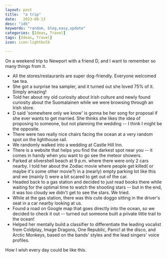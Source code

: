 ```yaml
---
layout: post
title:  "a trip"
date:   2023-08-13
desc: "idk"
keywords: "random, blog,easy,update"
categories: [Ideas, Travel]
tags: [Ideas, Travel]
icon: icon-lightbulb

---
```


On a weekend trip to Newport with a friend D, and I want to remember so many things from it.

* All the stores/restaurants are super dog-friendly. Everyone welcomed tae tea.
* She got a surprise tea sampler, and it turned out she loved 75% of it. Simply amazing!
* Told her about my old curiosity about Irish culture and newly found curiosity about the Suomalainen while we were browsing through an Irish store.
* D said 'somewhere only we know' is gonna be her song for proposal if she ever wants to get married. She thinks she likes the idea of proposing to someone, but not planning the wedding -- I think I might be the opposite.
* There were two really nice chairs facing the ocean at a very random spot on the lighthouse rail.
* We randomly walked into a wedding at Castle Hill Inn.
* There is a website that helps you find the darkest spot near you -- it comes in handy when you want to go see the meteor showers.
* Parked at silvershell beach at 9 p.m. where there were only 2 cars nearby. I told her about the Zodiac movie where people get killed( or maybe it's some other movie?) in a (nearly) empty parking lot like this and we (mainly I) were a bit scared to get out of the car.
* Headed back to a gas station and decided to just read books there while waiting for the optimal time to watch the shooting stars -- but in the end, it was too cloudy we didn't get to see the stars. We tried.
* While at the gas station, there was this cute doggo sitting in the driver's seat in a car nearby looking at us.
* Found a road on Google map that goes directly into the ocean, so we decided to check it out -- turned out someone built a private little trail to the ocean!
* Helped her mentally build a classifier to differentiate the leading vocalist from Coldplay, Image Dragons, One Republic, Panic! at the disco, and Arctic Monkeys, based on the bands' styles and the lead singers' voice profiles.

How I wish every day could be like this. 




